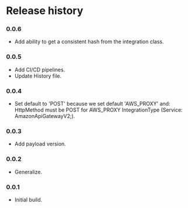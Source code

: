 # Release history

### 0.0.6
* Add ability to get a consistent hash from the integration class.

### 0.0.5
* Add CI/CD pipelines.
* Update History file.

### 0.0.4
* Set default to 'POST' because we set default 'AWS_PROXY' and:
HttpMethod must be POST for AWS_PROXY IntegrationType (Service: AmazonApiGatewayV2;).

### 0.0.3
* Add payload version.

### 0.0.2
* Generalize.

### 0.0.1
* Initial build.